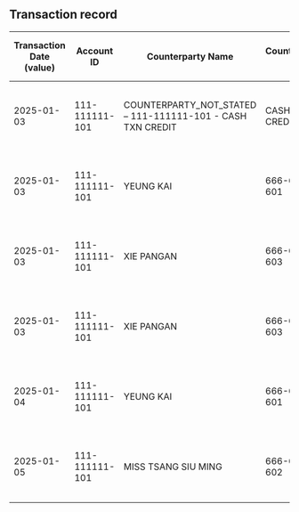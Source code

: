## Transaction record
| Transaction Date (value) | Account ID | Counterparty Name | Counterparty ID | Originating Currency | Originating Amount | Debit Credit Indicator | Beneficiary Bank Raw | Originator Bank Raw | Beneficiary Name | Originator Account Number | Transaction Type Source | Transaction Code Description | Sending Bank Account Number | Sending Bank Address | Converted Amount | Fraud payment |
| --- | --- | --- | --- | --- | --- | --- | --- | --- | --- | --- | --- | --- | --- | --- | --- | --- |
| 2025-01-03 | 111-111111-101 | COUNTERPARTY\_NOT\_STATED – 111-111111-101 - CASH TXN CREDIT | CASH TXN CREDIT | HKD | 30000 | C | NaN | NaN | MR CHAN, TAIMAN | COUNTERPARTY\_NOT\_STATED – 111-111111-101 - CASH TXN CREDIT | ATMCCD | CASH DEP VIA CDM/BCDM - AC INPUT (TOUCH SCREEN) | NaN | NaN | 30000 | 6 |
| 2025-01-03 | 111-111111-101 | YEUNG KAI | 666-66666-601 | HKD | 300 | C | Hang Seng Bank Ltd. | The Hongkong and Shanghai Banking Corporation Limited | MR CHAN, TAIMAN | 666-66666-601 | FPWICT | Default transaction | NaN | The Hongkong and Shanghai Banking Corporation Limited HK | 300 | 1 |
| 2025-01-03 | 111-111111-101 | XIE PANGAN | 666-66666-603 | HKD | 64348 | C | Hang Seng Bank Ltd. | INDUSTRIAL AND COMMERCIAL BANK OF CHINA (ASIA) LIMITED | MR CHAN, TAIMAN | 666-66666-603 | FPWICT | Default transaction | NaN | INDUSTRIAL AND COMMERCIAL BANK OF CHINA (ASIA) LIMITED HK | 64348 | 5 |
| 2025-01-03 | 111-111111-101 | XIE PANGAN | 666-66666-603 | HKD | 32300 | C | Hang Seng Bank Ltd. | INDUSTRIAL AND COMMERCIAL BANK OF CHINA (ASIA) LIMITED | MR CHAN, TAIMAN | 666-66666-603 | FPWICT | Default transaction | NaN | INDUSTRIAL AND COMMERCIAL BANK OF CHINA (ASIA) LIMITED HK | 32300 | 4 |
| 2025-01-04 | 111-111111-101 | YEUNG KAI | 666-66666-601 | HKD | 300 | C | Hang Seng Bank Ltd. | The Hongkong and Shanghai Banking Corporation Limited | MR CHAN, TAIMAN | 666-66666-601 | FPWICT | Default transaction | NaN | The Hongkong and Shanghai Banking Corporation Limited HK | 300 | 2 |
| 2025-01-05 | 111-111111-101 | MISS TSANG SIU MING | 666-66666-602 | HKD | 2320 | C | Hang Seng Bank Ltd. | The Hongkong and Shanghai Banking Corporation Limited | MR CHAN, TAIMAN | 666-66666-602 | FPWICT | Default transaction | NaN | The Hongkong and Shanghai Banking Corporation Limited HK | 2320 | 3 |